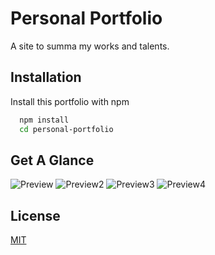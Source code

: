 
# Personal Portfolio



A site to summa my works and talents.
## Installation

Install this portfolio with npm

```bash
  npm install 
  cd personal-portfolio
```
    
## Get A Glance

![Preview](https://github.com/user-attachments/assets/a902228d-0dcf-4f12-9023-ef23ba65dd16)
![Preview2](https://github.com/user-attachments/assets/125b357a-f064-492d-aa43-f447853b171a)
![Preview3](https://github.com/user-attachments/assets/0cebbded-6c21-434c-8e33-006f6dfdc9af)
![Preview4](https://github.com/user-attachments/assets/5ac6bbd7-3b79-446c-9399-e0b35948566d)



## License

[MIT](https://choosealicense.com/licenses/mit/)



